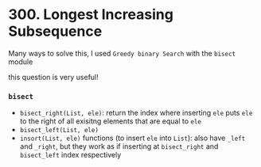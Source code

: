 # 300. Longest Increasing Subsequence

Many ways to solve this, I used `Greedy binary Search` with the `bisect` module

this question is very useful!

### `bisect`

- `bisect_right(List, ele)`: return the index where inserting `ele` puts `ele` to the right of all exisitng elements that are equal to `ele`
- `bisect_left(List, ele)`
- `insort(List, ele)` functions (to insert `ele` into `List`): also have `_left` and `_right`, but they work as if inserting at `bisect_right` and `bisect_left` index respectively
